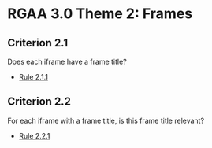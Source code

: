 
# RGAA 3.0 Theme 2: Frames

## Criterion 2.1
 Does each iframe have a frame title?
* [Rule 2.1.1](Rule-2-1-1.md)

## Criterion 2.2
For each iframe with a frame title, is this frame title relevant?
* [Rule 2.2.1](Rule-2-2-1.md)

